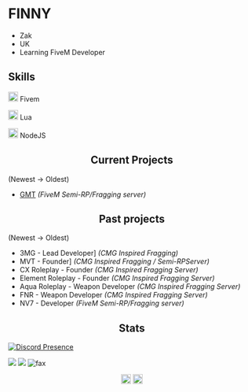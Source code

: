 <h1>FINNY</h1>

- Zak
- UK
- Learning FiveM Developer

## Skills

<img width="20" src="https://img.icons8.com/color/512/fivem.png" /> Fivem

<img width="20" src="https://upload.wikimedia.org/wikipedia/commons/c/cf/Lua-Logo.svg" /> Lua

<img width="20" src="https://upload.wikimedia.org/wikipedia/commons/thumb/d/d9/Node.js_logo.svg/1280px-Node.js_logo.svg.png" /> NodeJS

</p>

<h2 align="center">Current Projects</h2>

(Newest -> Oldest)
- [GMT](https://discord.gg/gmtfivem) *(FiveM Semi-RP/Fragging server)*
<h2 align="center">Past projects</h2>

(Newest -> Oldest)
- 3MG - Lead Developer] *(CMG Inspired Fragging)*
- MVT - Founder] *(CMG Inspired Fragging / Semi-RPServer)*
- CX Roleplay - Founder *(CMG Inspired Fragging Server)*
- Element Roleplay - Founder *(CMG Inspired Fragging Server)*
- Aqua Roleplay - Weapon Developer *(CMG Inspired Fragging Server)*
- FNR - Weapon Developer *(CMG Inspired Fragging Server)*
- NV7 - Developer *(FiveM Semi-RP/Fragging server)*

 
<h2 align="center">Stats</h2>

[![Discord Presence](https://lanyard.cnrad.dev/api/803020625379196949)](https://discord.com/users/803020625379196949)
<p><img src="http://github-profile-summary-cards.vercel.app/api/cards/profile-details?username=finny-dev&theme=transparent" />
<img src="https://github-readme-streak-stats.herokuapp.com/?user=finny-dev&hide_border=true&card_width=338&theme=transparent" />
<img src="https://komarev.com/ghpvc/?username=finny-dedv&color=lightgray" alt="fax" width="" height="">

<p align="center">
  <a href="https://twitch.tv/finnycmg/" target="blank"><img align="center" src="https://cdn.jsdelivr.net/npm/simple-icons@3.0.1/icons/twitch.svg" alt="twitch" height="20" width="20" /></a>
<a href="https://www.youtube.com/channel/UCrlXUs_OwK7ay4dPRU5HDAw" target="blank"><img align="center" src="https://cdn.jsdelivr.net/npm/simple-icons@3.0.1/icons/youtube.svg" alt="youtube" height="20" width="20" /></a>
